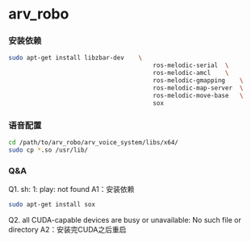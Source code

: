 # arv_robo
### 安装依赖
```bash
sudo apt-get install libzbar-dev    \
                                        ros-melodic-serial  \
                                        ros-melodic-amcl    \
                                        ros-melodic-gmapping    \
                                        ros-melodic-map-server  \
                                        ros-melodic-move-base   \
                                        sox
```
###     语音配置
```bash
cd /path/to/arv_robo/arv_voice_system/libs/x64/
sudo cp *.so /usr/lib/
```

### Q&A
Q1. sh: 1: play: not found 
A1：安装依赖
```bash
sudo apt-get install sox
```

Q2.  all CUDA-capable devices are busy or unavailable: No such file or directory
A2：安装完CUDA之后重启


